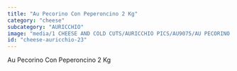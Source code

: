 ```yaml
---
title: "Au Pecorino Con Peperoncino 2 Kg"
category: "cheese"
subcategory: "AURICCHIO"
image: "media/1 CHEESE AND COLD CUTS/AURICCHIO PICS/AU9075/AU PECORINO CON PEPERONCINO 2 KG.jpg"
id: "cheese-auricchio-23"
---
```


Au Pecorino Con Peperoncino 2 Kg
